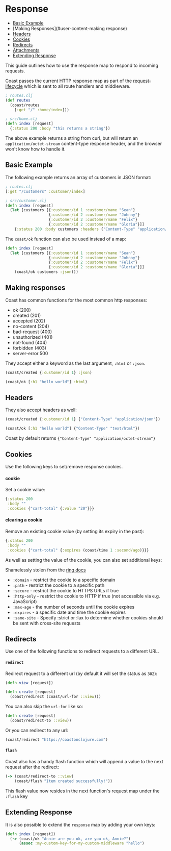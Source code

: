 # Response

* [Basic Example](#user-content-basic-example)
* [Making Responses](#user-content-making response)
* [Headers](#user-content-headers)
* [Cookies](#user-content-cookies)
* [Redirects](#user-content-redirects)
* [Attachments](#user-content-attachments)
* [Extending Response](#user-content-extending-response)

This guide outlines how to use the response map to respond to incoming requests.

Coast passes the current HTTP response map as part of the [request-lifecycle](Request-Lifecycle.md) which is sent to all route handlers and middleware.

```clojure
; routes.clj
(def routes
  (coast/routes
    [:get "/" :home/index]))

; src/home.clj
(defn index [request]
  {:status 200 :body "this returns a string"})
```

The above example returns a string from curl, but will return an `application/octet-stream` content-type response header, and the browser won't know how to handle it.

## Basic Example
The following example returns an array of customers in JSON format:

```clojure
; routes.clj
[:get "/customers" :customer/index]

; src/customer.clj
(defn index [request]
  (let [customers [{:customer/id 1 :customer/name "Sean"}
                   {:customer/id 2 :customer/name "Johnny"}
                   {:customer/id 2 :customer/name "Felix"}
                   {:customer/id 2 :customer/name "Gloria"}]]
    {:status 200 :body customers :headers {"Content-Type" "application/json"}}))
```

The `coast/ok` function can also be used instead of a map:

```clojure
(defn index [request]
  (let [customers [{:customer/id 1 :customer/name "Sean"}
                   {:customer/id 2 :customer/name "Johnny"}
                   {:customer/id 2 :customer/name "Felix"}
                   {:customer/id 2 :customer/name "Gloria"}]]
    (coast/ok customers :json)))
```

## Making responses

Coast has common functions for the most common http responses:

- ok (200)
- created (201)
- accepted (202)
- no-content (204)
- bad-request (400)
- unauthorized (401)
- not-found (404)
- forbidden (403)
- server-error 500

They accept either a keyword as the last argument, `:html` or `:json`.

```clojure
(coast/created {:customer/id 1} :json)

(coast/ok [:h1 "hello world"] :html)
```

## Headers

They also accept headers as well:

```clojure
(coast/created {:customer/id 1} {"Content-Type" "application/json"})

(coast/ok [:h1 "hello world"] {"Content-Type" "text/html"})
```

Coast by default returns `{"Content-Type" "application/octet-stream"}`

## Cookies
Use the following keys to set/remove response cookies.

#### cookie
Set a cookie value:

```clojure
{:status 200
 :body ""
 :cookies {"cart-total" {:value "20"}}}
```

#### clearing a cookie
Remove an existing cookie value (by setting its expiry in the past):

```clojure
{:status 200
 :body ""
 :cookies {"cart-total" {:expires (coast/time 1 :second/ago)}}}
```

As well as setting the value of the cookie, you can also set additional keys:

Shamelessly stolen from the [ring docs](https://github.com/ring-clojure/ring/wiki/Cookies)

- `:domain` - restrict the cookie to a specific domain
- `:path` - restrict the cookie to a specific path
- `:secure` - restrict the cookie to HTTPS URLs if true
- `:http-only` - restrict the cookie to HTTP if true (not accessible via e.g. JavaScript)
- `:max-age` - the number of seconds until the cookie expires
- `:expires` - a specific date and time the cookie expires
- `:same-site` - Specify :strict or :lax to determine whether cookies should be sent with cross-site requests

## Redirects
Use one of the following functions to redirect requests to a different URL.

#### `redirect`
Redirect request to a different url (by default it will set the status as `302`):

```clojure
(defn view [request])

(defn create [request]
  (coast/redirect (coast/url-for ::view)))
```

You can also skip the `url-for` like so:

```clojure
(defn create [request]
  (coast/redirect-to ::view))
```

Or you can redirect to any url:

```clojure
(coast/redirect "https://coastonclojure.com")
```

#### `flash`

Coast also has a handy flash function which will append a value to the next request after the redirect:

```clojure
(-> (coast/redirect-to ::view)
    (coast/flash "Item created successfully!"))
```

This flash value now resides in the next function's request map under the `:flash` key

## Extending Response
It is also possible to extend the `response` map by adding your own keys:

```clojure
(defn index [request])
  (-> (coast/ok "Annie are you ok, are you ok, Annie?")
      (assoc :my-custom-key-for-my-custom-middleware "hello")
```

